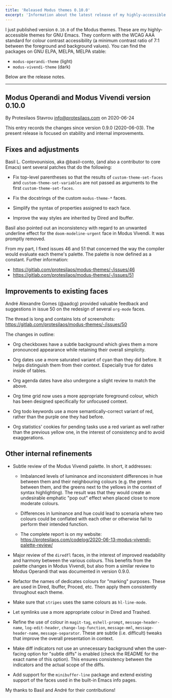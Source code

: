 ```yaml
---
title: 'Released Modus themes 0.10.0'
excerpt: 'Information about the latest release of my highly-accessible themes for Emacs.'
---
```


I just published version `0.10.0` of the Modus themes.  These are my
highly-accessible themes for GNU Emacs.  They conform with the WCAG AAA
standard for colour contrast accessibility (a minimum contrast ratio of
7:1 between the foreground and background values).  You can find the
packages on GNU ELPA, MELPA, MELPA stable:

+ `modus-operandi-theme` (light)
+ `modus-vivendi-theme` (dark)

Below are the release notes.

* * *

## Modus Operandi and Modus Vivendi version 0.10.0

By Protesilaos Stavrou <info@protesilaos.com> on 2020-06-24

This entry records the changes since version 0.9.0 (2020-06-03).  The
present release is focused on stability and internal improvements.

## Fixes and adjustments

Basil L. Contovounisios, aka @basil-conto, (and also a contributor to
core Emacs) sent several patches that do the following:

+ Fix top-level parentheses so that the results of
  `custom-theme-set-faces` and `custom-theme-set-variables` are not
  passed as arguments to the first `custom-theme-set-faces`.

+ Fix the docstrings of the custom `modus-theme-*` faces.

+ Simplify the syntax of properties assigned to each face.

+ Improve the way styles are inherited by Dired and Ibuffer.

Basil also pointed out an inconsistency with regard to an unwanted
underline effect for the `doom-modeline-urgent` face in Modus Vivendi.
It was promptly removed.

From my part, I fixed issues 46 and 51 that concerned the way the
compiler would evaluate each theme's palette.  The palette is now
defined as a constant.  Further information:

- https://gitlab.com/protesilaos/modus-themes/-/issues/46
- https://gitlab.com/protesilaos/modus-themes/-/issues/51


## Improvements to existing faces

André Alexandre Gomes (@aadcg) provided valuable feedback and
suggestions in issue 50 on the redesign of several `org-mode` faces.

The thread is long and contains lots of screenshots:
https://gitlab.com/protesilaos/modus-themes/-/issues/50

The changes in outline:

+ Org checkboxes have a subtle background which gives them a more
  pronounced appearance while retaining their overall simplicity.

+ Org dates use a more saturated variant of cyan than they did before.
  It helps distinguish them from their context.  Especially true for
  dates inside of tables.

+ Org agenda dates have also undergone a slight review to match the
  above.

+ Org time grid now uses a more appropriate foreground colour, which has
  been designed specifically for unfocused context.

+ Org todo keywords use a more semantically-correct variant of red,
  rather than the purple one they had before.

+ Org statistics' cookies for pending tasks use a red variant as well
  rather than the previous yellow one, in the interest of consistency
  and to avoid exaggerations.


## Other internal refinements

+ Subtle review of the Modus Vivendi palette.  In short, it addresses:

  - Imbalanced levels of luminance and inconsistent differences in hue
    between them and their neighbouring colours (e.g. the greens between
    them, and the greens next to the yellows in the context of syntax
    highlighting).  The result was that they would create an undesirable
    emphatic "pop out" effect when placed close to more moderate
    colours.

  - Differences in luminance and hue could lead to scenaria where two
    colours could be conflated with each other or otherwise fail to
    perform their intended function.

  - The complete report is on my website:
    https://protesilaos.com/codelog/2020-06-13-modus-vivendi-palette-review/

+ Major review of the `diredfl` faces, in the interest of improved
  readability and harmony between the various colours.  This benefits
  from the palette changes in Modus Vivendi, but also from a similar
  review to Modus Operandi that was documented in version 0.9.0.

+ Refactor the names of dedicates colours for "marking" purposes.  These
  are used in Dired, Ibuffer, Proced, etc.  Then apply them consistently
  throughout each theme.

+ Make sure that `stripes` uses the same colours as `hl-line-mode`.

+ Let symlinks use a more appropriate colour in Dired and Trashed.

+ Refine the use of colour in `magit-tag`, `eshell-prompt`,
  `message-header-name`, `log-edit-header`, `change-log-function`,
  `message-mml`, `message-header-name`, `message-separator`.  These are
  subtle (i.e. difficult) tweaks that improve the overall presentation
  in context.

+ Make diff indicators not use an unnecessary background when the
  user-facing option for "subtle diffs" is enabled (check the README for
  the exact name of this option).  This ensures consistency between the
  indicators and the actual scope of the diffs.

+ Add support for the `minibuffer-line` package and extend existing
  support of the faces used in the built-in Emacs info pages.

My thanks to Basil and André for their contributions!
